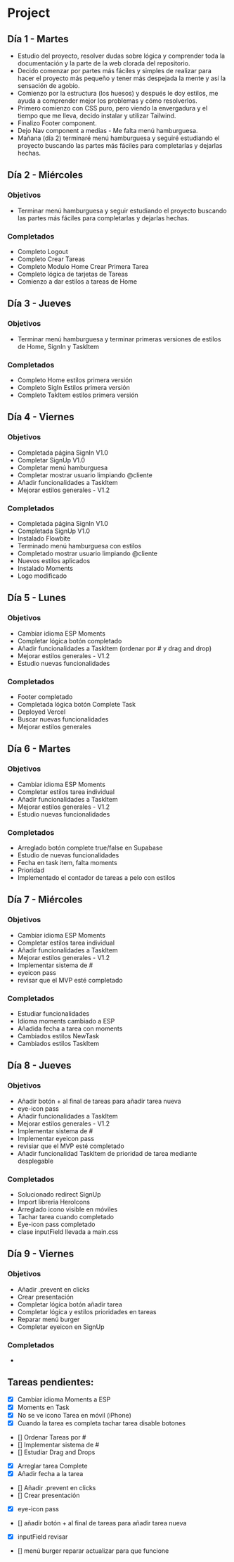 # Project

## Día 1 - Martes

- Estudio del proyecto, resolver dudas sobre lógica y comprender toda la documentación y la parte de la web clorada del repositorio.
- Decido comenzar por partes más fáciles y simples de realizar para hacer el proyecto más pequeño y tener más despejada la mente y así la sensación de agobio.
- Comienzo por la estructura (los huesos) y después le doy estilos, me ayuda a comprender mejor los problemas y cómo resolverlos.
- Primero comienzo con CSS puro, pero viendo la envergadura y el tiempo que me lleva, decido instalar y utilizar Tailwind.
- Finalizo Footer component.
- Dejo Nav component a medias - Me falta menú hamburguesa.
- Mañana (día 2) terminaré menú hamburguesa y seguiré estudiando el proyecto buscando las partes más fáciles para completarlas y dejarlas hechas.

## Día 2 - Miércoles

### Objetivos

- Terminar menú hamburguesa y seguir estudiando el proyecto buscando las partes más fáciles para completarlas y dejarlas hechas.

### Completados

- Completo Logout
- Completo Crear Tareas
- Completo Modulo Home Crear Primera Tarea
- Completo lógica de tarjetas de Tareas
- Comienzo a dar estilos a tareas de Home

## Día 3 - Jueves

### Objetivos

- Terminar menú hamburguesa y terminar primeras versiones de estilos de Home, SignIn y TaskItem

### Completados

- Completo Home estilos primera versión
- Completo SigIn Estilos primera versión
- Completo TakItem estilos primera versión

## Día 4 - Viernes

### Objetivos

- Completada página SignIn V1.0
- Completar SignUp V1.0
- Completar menú hamburguesa
- Completar mostrar usuario limpiando @cliente
- Añadir funcionalidades a TaskItem
- Mejorar estilos generales - V1.2

### Completados

- Completada página SignIn V1.0
- Completada SignUp V1.0
- Instalado Flowbite
- Terminado menú hamburguesa con estilos
- Completado mostrar usuario limpiando @cliente
- Nuevos estilos aplicados
- Instalado Moments
- Logo modificado

## Día 5 - Lunes

### Objetivos

- Cambiar idioma ESP Moments
- Completar lógica botón completado
- Añadir funcionalidades a TaskItem (ordenar por # y drag and drop)
- Mejorar estilos generales - V1.2
- Estudio nuevas funcionalidades

### Completados

- Footer completado
- Completada lógica botón Complete Task
- Deployed Vercel
- Buscar nuevas funcionalidades
- Mejorar estilos generales

## Día 6 - Martes

### Objetivos

- Cambiar idioma ESP Moments
- Completar estilos tarea individual
- Añadir funcionalidades a TaskItem
- Mejorar estilos generales - V1.2
- Estudio nuevas funcionalidades

### Completados

- Arreglado botón complete true/false en Supabase
- Estudio de nuevas funcionalidades
- Fecha en task item, falta moments
- Prioridad
- Implementado el contador de tareas a pelo con estilos

## Día 7 - Miércoles

### Objetivos

- Cambiar idioma ESP Moments
- Completar estilos tarea individual
- Añadir funcionalidades a TaskItem
- Mejorar estilos generales - V1.2
- Implementar sistema de #
- eyeicon pass
- revisar que el MVP esté completado

### Completados

- Estudiar funcionalidades
- Idioma moments cambiado a ESP
- Añadida fecha a tarea con moments
- Cambiados estilos NewTask
- Cambiados estilos TaskItem

## Día 8 - Jueves

### Objetivos

- Añadir botón + al final de tareas para añadir tarea nueva
- eye-icon pass
- Añadir funcionalidades a TaskItem
- Mejorar estilos generales - V1.2
- Implementar sistema de #
- Implementar eyeicon pass
- revisiar que el MVP esté completado
- Añadir funcionalidad TaskItem de prioridad de tarea mediante desplegable

### Completados

- Solucionado redirect SignUp
- Import libreria HeroIcons
- Arreglado icono visible en móviles
- Tachar tarea cuando completado
- Eye-icon pass completado
- clase inputField llevada a main.css

## Día 9 - Viernes

### Objetivos

- Añadir .prevent en clicks
- Crear presentación
- Completar lógica botón añadir tarea
- Completar lógica y estilos prioridades en tareas
- Reparar menú burger
- Completar eyeicon en SignUp

### Completados

-

## Tareas pendientes:

- [x] Cambiar idioma Moments a ESP
- [x] Moments en Task
- [x] No se ve icono Tarea en móvil (iPhone)
- [x] Cuando la tarea es completa tachar tarea disable botones
- [] Ordenar Tareas por #
- [] Implementar sistema de #
- [] Estudiar Drag and Drops
- [x] Arreglar tarea Complete
- [x] Añadir fecha a la tarea
- [] Añadir .prevent en clicks
- [] Crear presentación
- [x] eye-icon pass
- [] añadir botón + al final de tareas para añadir tarea nueva
- [x] inputField revisar
- [] menú burger reparar actualizar para que funcione
